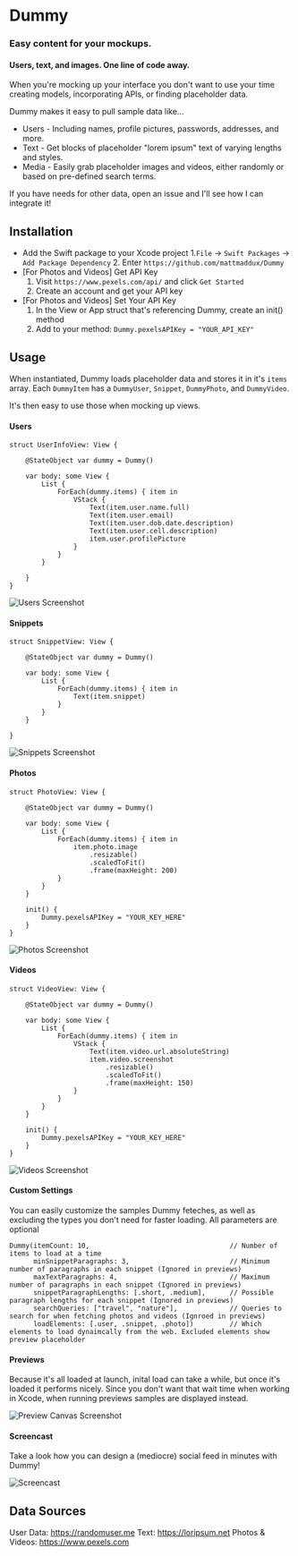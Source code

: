 # Dummy
### Easy content for your mockups.
#### Users, text, and images. One line of code away. 


When you're mocking up your interface you don't want to use your time creating models, incorporating APIs, or finding placeholder data.

Dummy makes it easy to pull sample data like...

- Users - Including names, profile pictures, passwords, addresses, and more.
- Text - Get blocks of placeholder "lorem ipsum" text of varying lengths and styles.
- Media - Easily grab placeholder images and videos, either randomly or based on pre-defined search terms.

If you have needs for other data, open an issue and I'll see how I can integrate it!


## Installation

- Add the Swift package to your Xcode project
    1.`File` -> `Swift Packages` -> `Add Package Dependency`
    2. Enter `https://github.com/mattmaddux/Dummy`
- [For Photos and Videos] Get API Key
    1. Visit `https://www.pexels.com/api/` and click `Get Started`
    2. Create an account and get your API key
- [For Photos and Videos] Set Your API Key
    1. In the View or App struct that's referencing Dummy, create an init() method
    2. Add to your method: `Dummy.pexelsAPIKey = "YOUR_API_KEY"`


## Usage

When instantiated, Dummy loads placeholder data and stores it in it's `items` array. Each `DummyItem` has a `DummyUser`, `Snippet`, `DummyPhoto`, and `DummyVideo`.

It's then easy to use those when mocking up views.

#### Users

```
struct UserInfoView: View {
    
    @StateObject var dummy = Dummy()
    
    var body: some View {
        List {
            ForEach(dummy.items) { item in
                VStack {
                    Text(item.user.name.full)
                    Text(item.user.email)
                    Text(item.user.dob.date.description)
                    Text(item.user.cell.description)
                    item.user.profilePicture
                }
            }
        }
        
    }
}
```

![Users Screenshot](https://raw.githubusercontent.com/mattmaddux/Dummy/main/Resources/Photos.png)

#### Snippets

```
struct SnippetView: View {
    
    @StateObject var dummy = Dummy()
    
    var body: some View {
        List {
            ForEach(dummy.items) { item in
                Text(item.snippet)
            }
        }
    }
    
}
```

![Snippets Screenshot](https://raw.githubusercontent.com/mattmaddux/Dummy/main/Resources/Snippets.png)

#### Photos

```
struct PhotoView: View {
    
    @StateObject var dummy = Dummy()
    
    var body: some View {
        List {
            ForEach(dummy.items) { item in
                item.photo.image
                    .resizable()
                    .scaledToFit()
                    .frame(maxHeight: 200)
            }
        }
    }
    
    init() {
        Dummy.pexelsAPIKey = "YOUR_KEY_HERE"
    }
}
```

![Photos Screenshot](https://raw.githubusercontent.com/mattmaddux/Dummy/main/Resources/Photos.png)

#### Videos

```
struct VideoView: View {
    
    @StateObject var dummy = Dummy()
    
    var body: some View {
        List {
            ForEach(dummy.items) { item in
                VStack {
                    Text(item.video.url.absoluteString)
                    item.video.screenshot
                        .resizable()
                        .scaledToFit()
                        .frame(maxHeight: 150)
                }
            }
        }
    }
    
    init() {
        Dummy.pexelsAPIKey = "YOUR_KEY_HERE"
    }
}
```
![Videos Screenshot](https://raw.githubusercontent.com/mattmaddux/Dummy/main/Resources/Videos.png)

#### Custom Settings

You can easily customize the samples Dummy feteches, as well as excluding the types you don't need for faster loading. All parameters are optional

```
Dummy(itemCount: 10,                                   // Number of items to load at a time
      minSnippetParagraphs: 3,                         // Minimum number of paragraphs in each snippet (Ignored in previews)
      maxTextParagraphs: 4,                            // Maximum number of paragraphs in each snippet (Ignored in previews)
      snippetParagraphLengths: [.short, .medium],      // Possible paragraph lengths for each snippet (Ignored in previews)
      searchQueries: ["travel", "nature"],             // Queries to search for when fetching photos and videos (Ignroed in previews)
      loadElements: [.user, .snippet, .photo])         // Which elements to load dynaimcally from the web. Excluded elements show preview placeholder
```


#### Previews

Because it's all loaded at launch, inital load can take a while, but once it's loaded it performs nicely.
Since you don't want that wait time when working in Xcode, when running previews samples are displayed instead.

![Preview Canvas Screenshot](https://raw.githubusercontent.com/mattmaddux/Dummy/main/Resources/Previews.png)


#### Screencast

Take a look how you can design a (mediocre) social feed in minutes with Dummy!

![Screencast](https://i.imgur.com/3LOwyzw.gif)



## Data Sources
User Data: https://randomuser.me
Text: https://loripsum.net
Photos & Videos: https://www.pexels.com
